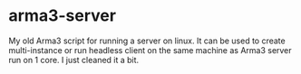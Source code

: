 # arma3-server
My old Arma3 script for running a server on linux. It can be used to create multi-instance or run headless client on the same machine as Arma3 server run on 1 core. I just cleaned it a bit.
